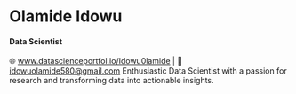 # **Olamide Idowu**  
####  Data Scientist 
🌐 www.datascienceportfol.io/Idowu0lamide | 📧 idowuolamide580@gmail.com
Enthusiastic Data Scientist with a passion for research and transforming data into actionable insights. 

<!---
OlamideIdowu/OlamideIdowu is a ✨ special ✨ repository because its `README.md` (this file) appears on your GitHub profile.
You can click the Preview link to take a look at your changes.
--->
